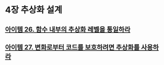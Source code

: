 # 4장 추상화 설계

## [아이템 26. 함수 내부의 추상화 레벨을 통일하라](./items/아이템%2026.함수%20내부의%20추상화%20레벨을%20통일하라.md)
## [아이템 27. 변화로부터 코드를 보호하려면 추상화를 사용하라](./items/아이템%2027.%20변화로부터%20코드를%20보호하려면%20추상화를%20사용하라.md)